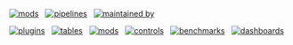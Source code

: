 [![mods](https://img.shields.io/badge/mods-43-blue)](https://hub.flowpipe.io/) &nbsp;
[![pipelines](https://img.shields.io/badge/pipelines-509-blue)](https://hub-flowpipe-io-git-main-turbot.vercel.app/mods) &nbsp;
[![maintained by](https://img.shields.io/badge/maintained%20by-Turbot-blue)](https://turbot.com?utm_id=gspreadme&utm_source=github&utm_medium=repo&utm_campaign=github&utm_content=readme)


[![plugins](https://img.shields.io/badge/apis_supported-139-blue)](https://hub.steampipe.io/plugins?utm_id=gspreadme&utm_source=github&utm_medium=repo&utm_campaign=github&utm_content=readme) &nbsp; 
[![tables](https://img.shields.io/badge/tables-2341-blue)](https://hub.steampipe.io/plugins?utm_id=gspreadme&utm_source=github&utm_medium=repo&utm_campaign=github&utm_content=readme) &nbsp; 
[![mods](https://img.shields.io/badge/mods-40-blue)](https://hub.steampipe.io/mods?utm_id=gspreadme&utm_source=github&utm_medium=repo&utm_campaign=github&utm_content=readme) &nbsp;
[![controls](https://img.shields.io/badge/controls-5132-blue)](https://hub.steampipe.io/mods?utm_id=gspreadme&utm_source=github&utm_medium=repo&utm_campaign=github&utm_content=readme) &nbsp;
[![benchmarks](https://img.shields.io/badge/benchmarks-5000-blue)](https://hub.steampipe.io/mods?utm_id=gspreadme&utm_source=github&utm_medium=repo&utm_campaign=github&utm_content=readme) &nbsp;
[![dashboards](https://img.shields.io/badge/dashboards-710-blue)](https://hub.steampipe.io/mods?utm_id=gspreadme&utm_source=github&utm_medium=repo&utm_campaign=github&utm_content=readme)





